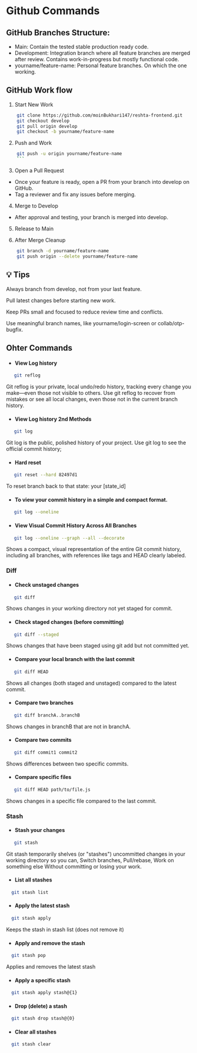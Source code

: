 # Github Commands


## GitHub Branches Structure:

- Main: Contain the tested stable production ready code.
- Development: Integration branch where all feature branches are merged after review. Contains work-in-progress but mostly functional code.
- yourname/feature-name: Personal feature branches. On which the one working.

## GitHub Work flow

1. Start New Work

```bash
    git clone https://github.com/moinBukhari147/reshta-frontend.git
    git checkout develop
    git pull origin develop
    git checkout -b yourname/feature-name
```

2. Push and Work

````bash
    git push -u origin yourname/feature-name
    ```
````

3. Open a Pull Request

- Once your feature is ready, open a PR from your branch into develop on GitHub.
- Tag a reviewer and fix any issues before merging.

4. Merge to Develop

- After approval and testing, your branch is merged into develop.

5. Release to Main

6. After Merge Cleanup

```bash
    git branch -d yourname/feature-name
    git push origin --delete yourname/feature-name

```

## 💡 Tips

Always branch from develop, not from your last feature.

Pull latest changes before starting new work.

Keep PRs small and focused to reduce review time and conflicts.

Use meaningful branch names, like yourname/login-screen or collab/otp-bugfix.

## Ohter Commands

- #### View Log history

```bash
   git reflog
```
Git reflog is your private, local undo/redo history, tracking every change you make—even those not visible to others.
Use git reflog to recover from mistakes or see all local changes, even those not in the current branch history.


- #### View Log history 2nd Methods

```bash
   git log
```
Git log is the public, polished history of your project.
Use git log to see the official commit history; 

- #### Hard reset

```bash
   git reset --hard 82497d1
```
To reset branch back to that state: your [state_id]

- #### To view your commit history in a simple and compact format.

```bash
   git log --oneline
```
- #### View Visual Commit History Across All Branches
  
```bash
   git log --oneline --graph --all --decorate
```
Shows a compact, visual representation of the entire Git commit history, including all branches, with references like tags and HEAD clearly labeled.

### Diff

- #### Check unstaged changes
```bash
   git diff
```
Shows changes in your working directory not yet staged for commit.

- #### Check staged changes (before committing)
```bash
   git diff --staged
```
Shows changes that have been staged using git add but not committed yet.

- #### Compare your local branch with the last commit
```bash
   git diff HEAD
```
Shows all changes (both staged and unstaged) compared to the latest commit.

- #### Compare two branches
```bash
   git diff branchA..branchB
```
Shows changes in branchB that are not in branchA.

- #### Compare two commits
```bash
   git diff commit1 commit2
```
Shows differences between two specific commits.

- #### Compare specific files
```bash
   git diff HEAD path/to/file.js
```
Shows changes in a specific file compared to the last commit.

### Stash

- #### Stash your changes
```bash
   git stash
```
Git stash temporarily shelves (or "stashes") uncommitted changes in your working directory so you can, Switch branches, Pull/rebase, Work on something else Without committing or losing your work.

- #### List all stashes
```bash
  git stash list
```

- #### Apply the latest stash
```bash
  git stash apply
```
Keeps the stash in stash list (does not remove it)

-  #### Apply and remove the stash
```bash
  git stash pop
```
Applies and removes the latest stash
-  #### Apply a specific stash
```bash
  git stash apply stash@{1}
```
-  #### Drop (delete) a stash
```bash
  git stash drop stash@{0}
```
-  #### Clear all stashes
```bash
  git stash clear
```

  


  
  
  



